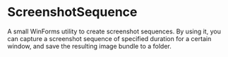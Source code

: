# ScreenshotSequence
A small WinForms utility to create screenshot sequences. By using it, you can capture a screenshot sequence of specified duration for a certain window, and save the resulting image bundle to a folder.
